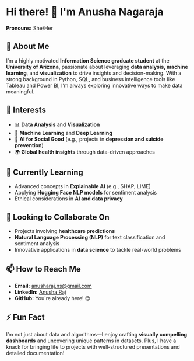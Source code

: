 # Hi there! 👋 I'm Anusha Nagaraja  
**Pronouns:** She/Her  

## 🚀 About Me  
I’m a highly motivated **Information Science graduate student** at the **University of Arizona**, passionate about leveraging **data analysis, machine learning**, and **visualization** to drive insights and decision-making. With a strong background in Python, SQL, and business intelligence tools like Tableau and Power BI, I’m always exploring innovative ways to make data meaningful.

## 🌟 Interests  
- 📊 **Data Analysis** and **Visualization**  
- 🧠 **Machine Learning** and **Deep Learning**  
- 🤖 **AI for Social Good** (e.g., projects in **depression and suicide prevention**)  
- 🌍 **Global health insights** through data-driven approaches  

## 🌱 Currently Learning  
- Advanced concepts in **Explainable AI** (e.g., SHAP, LIME)  
- Applying **Hugging Face NLP models** for sentiment analysis  
- Ethical considerations in **AI and data privacy**  

## 💞️ Looking to Collaborate On  
- Projects involving **healthcare predictions**  
- **Natural Language Processing (NLP)** for text classification and sentiment analysis  
- Innovative applications in **data science** to tackle real-world problems  

## 📫 How to Reach Me  
- **Email:** anusharaj.ns@gmail.com  
- **LinkedIn:** [Anusha Raj](https://www.linkedin.com/in/anusharaj1997/)  
- **GitHub:** You're already here! 😊  

## ⚡ Fun Fact  
I’m not just about data and algorithms—I enjoy crafting **visually compelling dashboards** and uncovering unique patterns in datasets. Plus, I have a knack for bringing life to projects with well-structured presentations and detailed documentation!  
